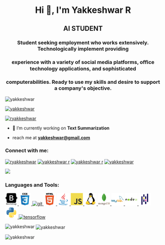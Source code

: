 <h1 align="center">Hi 👋, I'm Yakkeshwar R</h1>
<h2 align="center">AI STUDENT<h3>
<h3 align="center">Student seeking employment who works extensively. Technologically implement providing </h3>
<h3 align="center">experience with a variety of social media platforms, oﬃce technology applications, and sophisticated </h3>
<h3 align="center">computerabilities. Ready to use my skills and desire to support a company's objective.</h3>

<p align="left"> <img src="https://komarev.com/ghpvc/?username=yakkeshwar&label=Profile%20views&color=0e75b6&style=flat" alt="yakkeshwar" /> </p>

<p align="left"> <a href="https://github.com/ryo-ma/github-profile-trophy"><img src="https://github-profile-trophy.vercel.app/?username=yakkeshwar" alt="yakkeshwar" /></a> </p>

<p align="left"> <a href="https://twitter.com/ryakkeshwar" target="blank"><img src="https://img.shields.io/twitter/follow/ryakkeshwar?logo=twitter&style=for-the-badge" alt="ryakkeshwar" /></a> </p>

- 🔭 I’m currently working on **Text Summarization**

- reach me at **yakkeshwar@gmail.com**

<h3 align="left">Connect with me:</h3>
<p align="left">
<a href="https://twitter.com/ryakkeshwar" target="blank"><img align="center" src="https://raw.githubusercontent.com/rahuldkjain/github-profile-readme-generator/master/src/images/icons/Social/twitter.svg" alt="ryakkeshwar" height="30" width="40" /></a>
<a href="https://linkedin.com/in/yakkeshwar r" target="blank"><img align="center" src="https://raw.githubusercontent.com/rahuldkjain/github-profile-readme-generator/master/src/images/icons/Social/linked-in-alt.svg" alt="yakkeshwar r" height="30" width="40" /></a>
<a href="https://kaggle.com/yakkeshwarr" target="blank"><img align="center" src="https://raw.githubusercontent.com/rahuldkjain/github-profile-readme-generator/master/src/images/icons/Social/kaggle.svg" alt="yakkeshwar r" height="30" width="40" /></a>
<a href="https://www.hackerrank.com/yakkeshwar" target="blank"><img align="center" src="https://raw.githubusercontent.com/rahuldkjain/github-profile-readme-generator/master/src/images/icons/Social/hackerrank.svg" alt="yakkeshwar" height="30" width="40" /></a>
</p>

![](https://activity-graph.herokuapp.com/graph?username=yakkeshwar&theme=github)

<h3 align="left">Languages and Tools:</h3>
<p align="left"> <a href="https://getbootstrap.com" target="_blank" rel="noreferrer"> <img src="https://raw.githubusercontent.com/devicons/devicon/master/icons/bootstrap/bootstrap-plain-wordmark.svg" alt="bootstrap" width="40" height="40"/> </a> <a href="https://www.w3schools.com/css/" target="_blank" rel="noreferrer"> <img src="https://raw.githubusercontent.com/devicons/devicon/master/icons/css3/css3-original-wordmark.svg" alt="css3" width="40" height="40"/> </a> <a href="https://git-scm.com/" target="_blank" rel="noreferrer"> <img src="https://www.vectorlogo.zone/logos/git-scm/git-scm-icon.svg" alt="git" width="40" height="40"/> </a> <a href="https://www.w3.org/html/" target="_blank" rel="noreferrer"> <img src="https://raw.githubusercontent.com/devicons/devicon/master/icons/html5/html5-original-wordmark.svg" alt="html5" width="40" height="40"/> </a> <a href="https://www.java.com" target="_blank" rel="noreferrer"> <img src="https://raw.githubusercontent.com/devicons/devicon/master/icons/java/java-original.svg" alt="java" width="40" height="40"/> </a> <a href="https://developer.mozilla.org/en-US/docs/Web/JavaScript" target="_blank" rel="noreferrer"> <img src="https://raw.githubusercontent.com/devicons/devicon/master/icons/javascript/javascript-original.svg" alt="javascript" width="40" height="40"/> </a> <a href="https://www.linux.org/" target="_blank" rel="noreferrer"> <img src="https://raw.githubusercontent.com/devicons/devicon/master/icons/linux/linux-original.svg" alt="linux" width="40" height="40"/> </a> <a href="https://www.mongodb.com/" target="_blank" rel="noreferrer"> <img src="https://raw.githubusercontent.com/devicons/devicon/master/icons/mongodb/mongodb-original-wordmark.svg" alt="mongodb" width="40" height="40"/> </a> <a href="https://www.mysql.com/" target="_blank" rel="noreferrer"> <img src="https://raw.githubusercontent.com/devicons/devicon/master/icons/mysql/mysql-original-wordmark.svg" alt="mysql" width="40" height="40"/> </a> <a href="https://nodejs.org" target="_blank" rel="noreferrer"> <img src="https://raw.githubusercontent.com/devicons/devicon/master/icons/nodejs/nodejs-original-wordmark.svg" alt="nodejs" width="40" height="40"/> </a> <a href="https://pandas.pydata.org/" target="_blank" rel="noreferrer"> <img src="https://raw.githubusercontent.com/devicons/devicon/2ae2a900d2f041da66e950e4d48052658d850630/icons/pandas/pandas-original.svg" alt="pandas" width="40" height="40"/> </a> <a href="https://www.python.org" target="_blank" rel="noreferrer"> <img src="https://raw.githubusercontent.com/devicons/devicon/master/icons/python/python-original.svg" alt="python" width="40" height="40"/> </a> <a href="https://www.tensorflow.org" target="_blank" rel="noreferrer"> <img src="https://www.vectorlogo.zone/logos/tensorflow/tensorflow-icon.svg" alt="tensorflow" width="40" height="40"/> </a> </p>

<p><img align="left" src="https://github-readme-stats.vercel.app/api/top-langs?username=yakkeshwar&show_icons=true&title_color=000000&locale=en&layout=compact" alt="yakkeshwar" /></p>

<p>&nbsp;<img align="center" src="https://github-readme-stats.vercel.app/api?username=yakkeshwar&show_icons=true&locale=en" alt="yakkeshwar" /></p>

<p><img align="center" src="https://github-readme-streak-stats.herokuapp.com/?user=yakkeshwar&" alt="yakkeshwar" /></p>
